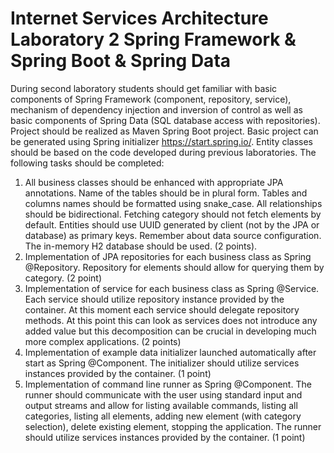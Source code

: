 # Internet Services Architecture Laboratory 2 Spring Framework & Spring Boot & Spring Data
During second laboratory students should get familiar with basic components of Spring
Framework (component, repository, service), mechanism of dependency injection and
inversion of control as well as basic components of Spring Data (SQL database access
with repositories). Project should be realized as Maven Spring Boot project. Basic project
can be generated using Spring initializer https://start.spring.io/. Entity classes should be
based on the code developed during previous laboratories.
The following tasks should be completed:
1. All business classes should be enhanced with appropriate JPA annotations. Name
of the tables should be in plural form. Tables and columns names should be
formatted using snake_case. All relationships should be bidirectional. Fetching
category should not fetch elements by default. Entities should use UUID generated
by client (not by the JPA or database) as primary keys. Remember about data
source configuration. The in-memory H2 database should be used. (2 points).
2. Implementation of JPA repositories for each business class as Spring
@Repository. Repository for elements should allow for querying them by
category. (2 point)
3. Implementation of service for each business class as Spring @Service. Each
service should utilize repository instance provided by the container. At this moment
each service should delegate repository methods. At this point this can look as
services does not introduce any added value but this decomposition can be crucial
in developing much more complex applications. (2 points)
4. Implementation of example data initializer launched automatically after start as
Spring @Component. The initializer should utilize services instances provided by
the container. (1 point)
5. Implementation of command line runner as Spring @Component. The runner should
communicate with the user using standard input and output streams and allow for
listing available commands, listing all categories, listing all elements, adding new
element (with category selection), delete existing element, stopping the application.
The runner should utilize services instances provided by the container. (1 point)
